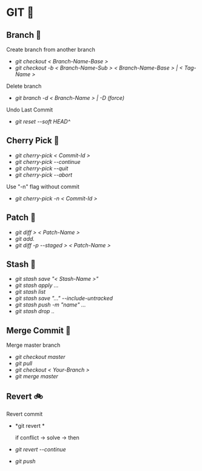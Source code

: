 
# GIT :rainbow: 

## Branch  :evergreen_tree:

Create branch from another branch

- *git checkout < Branch-Name-Base >*  
- *git checkout -b < Branch-Name-Sub > < Branch-Name-Base > | < Tag-Name >*  

Delete branch  
- *git branch -d < Branch-Name > | -D (force)*

Undo Last Commit 
- *git reset --soft HEAD^* 

## Cherry Pick  :cherries:
- *git cherry-pick < Commit-Id >*  
- *git cherry-pick --continue*  
- *git cherry-pick --quit*  
- *git cherry-pick --abort* 

Use "-n" flag without commit
- *git cherry-pick -n  < Commit-Id >*

## Patch  :jeans:
- *git diff > < Patch-Name >*
- *git add.*
- *git diff -p --staged >  < Patch-Name >*

## Stash  :briefcase:
- *git stash save "< Stash-Name >"*
- *git stash apply ...*
- *git stash list*
- *git stash save "..." --include-untracked*
- *git stash push -m "name" ...*
- *git stash drop ..*


## Merge Commit  :punch:
Merge master branch  
- *git checkout master*
- *git pull*
- *git checkout < Your-Branch >*
- *git merge master*

## Revert  :bike:
Revert commit   
- *git revert <commit-hash> *
  
  if conflict -> solve -> then
- *git revert --continue*
- *git push*

